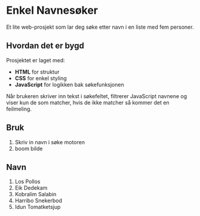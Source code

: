 # Enkel Navnesøker

Et lite web-prosjekt som lar deg søke etter navn i en liste med fem personer.

## Hvordan det er bygd

Prosjektet er laget med:
- **HTML** for struktur
- **CSS** for enkel styling
- **JavaScript** for logikken bak søkefunksjonen

Når brukeren skriver inn tekst i søkefeltet, filtrerer JavaScript navnene og viser kun de som matcher, hvis de ikke matcher så kommer det en feilmeling.

## Bruk

1. Skriv in navn i søke motoren
2. boom bilde

## Navn

1. Los Pollos
2. Eik Dedekam
3. Kobralim Salabin 
4. Harribo Snekerbod
5. Idun Tomatketsjup